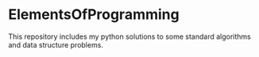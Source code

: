 # ElementsOfProgramming
This repository includes my python solutions to some standard algorithms and data structure problems.
